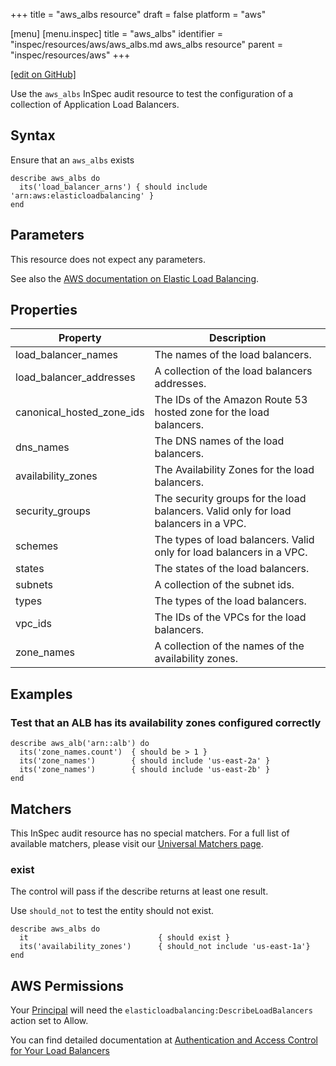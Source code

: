 +++
title = "aws_albs resource"
draft = false
platform = "aws"

[menu]
  [menu.inspec]
    title = "aws_albs"
    identifier = "inspec/resources/aws/aws_albs.md aws_albs resource"
    parent = "inspec/resources/aws"
+++

[\[edit on GitHub\]](https://github.com/inspec/inspec-aws/blob/master/docs/resources/aws_albs.md)

Use the `aws_albs` InSpec audit resource to test the configuration of a collection of Application Load Balancers.

## Syntax

Ensure that an `aws_albs` exists

    describe aws_albs do
      its('load_balancer_arns') { should include 'arn:aws:elasticloadbalancing' }
    end

## Parameters

This resource does not expect any parameters.

See also the [AWS documentation on Elastic Load Balancing](https://docs.aws.amazon.com/elasticloadbalancing/latest/APIReference).

## Properties

| Property                  | Description                                                                         |
| ------------------------- | ----------------------------------------------------------------------------------- |
| load_balancer_names       | The names of the load balancers.                                                    |
| load_balancer_addresses   | A collection of the load balancers addresses.                                       |
| canonical_hosted_zone_ids | The IDs of the Amazon Route 53 hosted zone for the load balancers.                  |
| dns_names                 | The DNS names of the load balancers.                                                |
| availability_zones        | The Availability Zones for the load balancers.                                      |
| security_groups           | The security groups for the load balancers. Valid only for load balancers in a VPC. |
| schemes                   | The types of load balancers. Valid only for load balancers in a VPC.                |
| states                    | The states of the load balancers.                                                   |
| subnets                   | A collection of the subnet ids.                                                     |
| types                     | The types of the load balancers.                                                    |
| vpc_ids                   | The IDs of the VPCs for the load balancers.                                         |
| zone_names                | A collection of the names of the availability zones.                                |

## Examples

### Test that an ALB has its availability zones configured correctly

    describe aws_alb('arn::alb') do
      its('zone_names.count')  { should be > 1 }
      its('zone_names')        { should include 'us-east-2a' }
      its('zone_names')        { should include 'us-east-2b' }
    end

## Matchers

This InSpec audit resource has no special matchers. For a full list of available matchers, please visit our [Universal Matchers page](/inspec/matchers/).

### exist

The control will pass if the describe returns at least one result.

Use `should_not` to test the entity should not exist.

    describe aws_albs do
      it                             { should exist }
      its('availability_zones')      { should_not include 'us-east-1a'}
    end

## AWS Permissions

Your [Principal](https://docs.aws.amazon.com/IAM/latest/UserGuide/intro-structure.html#intro-structure-principal) will need the `elasticloadbalancing:DescribeLoadBalancers` action set to Allow.

You can find detailed documentation at [Authentication and Access Control for Your Load Balancers](https://docs.aws.amazon.com/elasticloadbalancing/latest/userguide/load-balancer-authentication-access-control.html)
